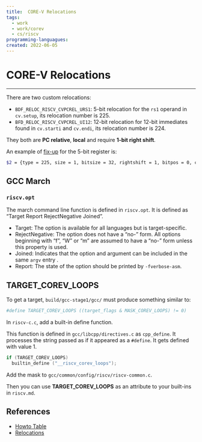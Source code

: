 ```yaml
---
title:  CORE-V Relocations
tags:
  - work
  - work/corev
  - cs/riscv
programming-languagues:
created: 2022-06-05
---
```

# CORE-V Relocations
---
There are two custom relocations:
- `BDF_RELOC_RISCV_CVPCREL_URS1`: 5-bit relocation for the `rs1` operand in `cv.setup`, its relocation number is 225.
- `BFD_RELOC_RISCV_CVPCREL_UI12`: 12-bit relocation for 12-bit immediates found in `cv.starti` and `cv.endi`, its relocation number is 224.

They both are **PC relative**, **local** and require **1-bit right shift**.

An example of [fix-up](notes/fixups.md) for the 5-bit register is:

```bash
$2 = {type = 225, size = 1, bitsize = 32, rightshift = 1, bitpos = 0, complain_on_overflow = complain_overflow_unsigned, negate = 0, pc_relative = 1, partial_inplace = 0, pcrel_offset = 1, src_mask = 0, dst_mask = 1015808, special_function = 0x5555555fb266 <bfd_elf_generic_reloc>, name = 0x5555556b2b71 "R_RISCV_CVPCREL_URS1"}
```

## GCC March
###  `riscv.opt`
The march command line function is defined in `riscv.opt`. It is defined as “Target Report RejectNegative Joined”.

- Target: The option is available for all languages but is target-specific.
- RejectNegative: The option does not have a “no-” form. All options beginning with “f”, “W” or “m” are assumed to have a “no-” form unless this property is used.
- Joined: Indicates that the option and argument can be included in the same `argv` entry .
- Report: The state of the option should be printed by `-fverbose-asm`.

## TARGET_COREV_LOOPS
To get a target, `build/gcc-stage1/gcc/` must produce something similar to:

```bash
#define TARGET_COREV_LOOPS ((target_flags & MASK_COREV_LOOPS) != 0)
```

In `riscv-c.c`, add a built-in define function. 

This function is defined in `gcc/libcpp/directives.c` as `cpp_define`. It processes the string passed as if it appeared as a `#define`. It gets defined with value 1.

```c
if (TARGET_COREV_LOOPS)
  builtin_define ("__riscv_corev_loops");
```

Add the mask to `gcc/common/config/riscv/riscv-common.c`.

Then you can use **TARGET_COREV_LOOPS** as an attribute to your built-ins in `riscv.md`.

## References
- [Howto Table](notes/howto-table.md)
- [Relocations](notes/relocations.md)